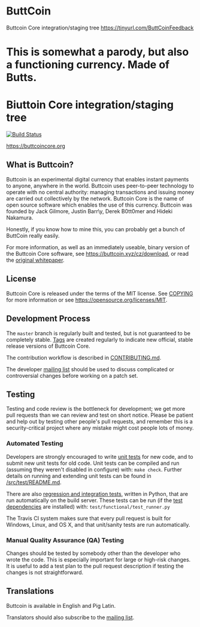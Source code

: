 # ButtCoin
Buttcoin Core integration/staging tree https://tinyurl.com/ButtCoinFeedback

# This is somewhat a parody, but also a functioning currency. Made of Butts.

Biuttoin Core integration/staging tree
=====================================

[![Build Status](https://travis-ci.org/buttcoin/buttcoin.svg?branch=master)](https://travis-ci.org/buttcoin/buttcoin)

https://buttcoincore.org

What is Buttcoin?
----------------

Buttcoin is an experimental digital currency that enables instant payments to
anyone, anywhere in the world. Buttcoin uses peer-to-peer technology to operate
with no central authority: managing transactions and issuing money are carried
out collectively by the network. Buttcoin Core is the name of open source
software which enables the use of this currency. Buttcoin was founded by Jack Gilmore,
Justin Barr\y, Derek B0tt0mer and Hideki Nakamura.

Honestly, if you know how to mine this, you can probably get a bunch of ButtCoin really easily.

For more information, as well as an immediately useable, binary version of
the Buttcoin Core software, see https://buttcoin.xyz/cz/download, or read the
[original whitepaper](https://buttcoincore.org/buttcoin.pdf).

License
-------

Buttcoin Core is released under the terms of the MIT license. See [COPYING](COPYING) for more
information or see https://opensource.org/licenses/MIT.

Development Process
-------------------

The `master` branch is regularly built and tested, but is not guaranteed to be
completely stable. [Tags](https://github.com/buttcoin/buttcoin/tags) are created
regularly to indicate new official, stable release versions of Buttcoin Core.

The contribution workflow is described in [CONTRIBUTING.md](CONTRIBUTING.md).

The developer [mailing list](https://lists.linuxfoundation.org/mailman/listinfo/buttcoin-dev)
should be used to discuss complicated or controversial changes before working
on a patch set.


Testing
-------

Testing and code review is the bottleneck for development; we get more pull
requests than we can review and test on short notice. Please be patient and help out by testing
other people's pull requests, and remember this is a security-critical project where any mistake might cost people
lots of money.

### Automated Testing

Developers are strongly encouraged to write [unit tests](src/test/README.md) for new code, and to
submit new unit tests for old code. Unit tests can be compiled and run
(assuming they weren't disabled in configure) with: `make check`. Further details on running
and extending unit tests can be found in [/src/test/README.md](/src/test/README.md).

There are also [regression and integration tests](/test), written
in Python, that are run automatically on the build server.
These tests can be run (if the [test dependencies](/test) are installed) with: `test/functional/test_runner.py`

The Travis CI system makes sure that every pull request is built for Windows, Linux, and OS X, and that unit/sanity tests are run automatically.

### Manual Quality Assurance (QA) Testing

Changes should be tested by somebody other than the developer who wrote the
code. This is especially important for large or high-risk changes. It is useful
to add a test plan to the pull request description if testing the changes is
not straightforward.

Translations
------------
Buttcoin is available in English and Pig Latin.

Translators should also subscribe to the [mailing list](https://tinyurl.com/ButtCoinFeedback).

